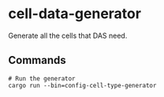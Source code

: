 # cell-data-generator
Generate all the cells that DAS need.

## Commands

```shell
# Run the generator
cargo run --bin=config-cell-type-generator
```
